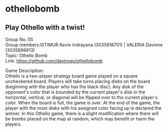 # othellobomb
## Play Othello with a twist!

Group No.:55  
Group members:ISTIMUR Kevin Indrayana (3035918701) | VALERIA Davinne (3035898913)  
Topic: Othello Bomb  
Link: https://github.com/davinnev/othellobomb  

Game Description: <br/>
Othello is a two-player strategy board game played on a square uncheckered board. Players will take turns placing disks on the board (beginning with the player who has the black disc). Any disk of the opponent's color that is bounded by the current player's disk in the horizontal, vertical, or diagonal will be flipped over to the current player's color. When the board is full, the game is over. At the end of the game, the player with the most disks with his assigned color facing up is declared the winner. In this Othello game, there is a slight modification where there will be bombs placed on the map at random, which may benefit or harm the players.


